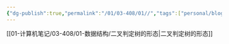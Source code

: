```yaml
---
{"dg-publish":true,"permalink":"/01/03-408/01//","tags":["personal/blog","algorithm/bineary-search"]}
---
```


[[01-计算机笔记/03-408/01-数据结构/二叉判定树的形态\|二叉判定树的形态]]